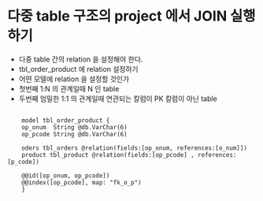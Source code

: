 # 다중 table 구조의 project 에서 JOIN 실행하기

- 다중 table 간의 relation 을 설정해야 한다.
- tbl_order_product 에 relation 설정하기
- 어떤 모델에 relation 을 설정할 것인가
- 첫번째 1:N 의 관계일때 N 인 table
- 두번째 엄밀한 1:1 의 관계일때 연관되는 칼럼이 PK 칼럼이 아닌 table

```schema.prisma

    model tbl_order_product {
    op_onum  String @db.VarChar(6)
    op_pcode String @db.VarChar(6)

    oders tbl_orders @relation(fields:[op_onum, references:[o_num]])
    product tbl_product @relation(fields:[op_pcode] , references:[p_code])

    @@id([op_onum, op_pcode])
    @@index([op_pcode], map: "fk_o_p")
    }

```
